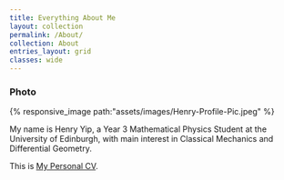 ```yaml
---
title: Everything About Me
layout: collection
permalink: /About/
collection: About
entries_layout: grid
classes: wide
---
```

### Photo 

{% responsive_image path:"assets/images/Henry-Profile-Pic.jpeg" %}

My name is Henry Yip, a Year 3 Mathematical Physics Student at the University of Edinburgh, with main interest in Classical Mechanics and Differential Geometry.

This is [My Personal CV]({{site.url}}/assets/Henry-Yip-CV.pdf).

